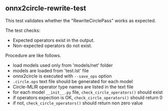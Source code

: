 ## onnx2circle-rewrite-test

This test validates whether the "RewriteCirclePass" works as expected.

The test checks:
- Expected operators exist in the output.
- Non-expected operators do not exist.

Procedure are like follows.
- load models used only from 'models/net' folder
- models are loaded from 'test.lst' file
- onnx2circle is executed with `--save_ops` option
- `.circle.ops` text file should be generated for each model
- Circle-MLIR operator type names are listed in the text file
- for each model `__init__.py` file, `check_circle_operators()` should exist
- if operators expection is OK, `check_circle_operators()` should return 0
- if not, `check_circle_operators()` should return non zero value
